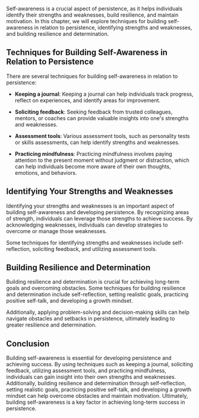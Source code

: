 
Self-awareness is a crucial aspect of persistence, as it helps individuals identify their strengths and weaknesses, build resilience, and maintain motivation. In this chapter, we will explore techniques for building self-awareness in relation to persistence, identifying strengths and weaknesses, and building resilience and determination.

Techniques for Building Self-Awareness in Relation to Persistence
-----------------------------------------------------------------

There are several techniques for building self-awareness in relation to persistence:

* **Keeping a journal**: Keeping a journal can help individuals track progress, reflect on experiences, and identify areas for improvement.

* **Soliciting feedback**: Seeking feedback from trusted colleagues, mentors, or coaches can provide valuable insights into one's strengths and weaknesses.

* **Assessment tools**: Various assessment tools, such as personality tests or skills assessments, can help identify strengths and weaknesses.

* **Practicing mindfulness**: Practicing mindfulness involves paying attention to the present moment without judgment or distraction, which can help individuals become more aware of their own thoughts, emotions, and behaviors.

Identifying Your Strengths and Weaknesses
-----------------------------------------

Identifying your strengths and weaknesses is an important aspect of building self-awareness and developing persistence. By recognizing areas of strength, individuals can leverage those strengths to achieve success. By acknowledging weaknesses, individuals can develop strategies to overcome or manage those weaknesses.

Some techniques for identifying strengths and weaknesses include self-reflection, soliciting feedback, and utilizing assessment tools.

Building Resilience and Determination
-------------------------------------

Building resilience and determination is crucial for achieving long-term goals and overcoming obstacles. Some techniques for building resilience and determination include self-reflection, setting realistic goals, practicing positive self-talk, and developing a growth mindset.

Additionally, applying problem-solving and decision-making skills can help navigate obstacles and setbacks in persistence, ultimately leading to greater resilience and determination.

Conclusion
----------

Building self-awareness is essential for developing persistence and achieving success. By using techniques such as keeping a journal, soliciting feedback, utilizing assessment tools, and practicing mindfulness, individuals can gain insight into their own strengths and weaknesses. Additionally, building resilience and determination through self-reflection, setting realistic goals, practicing positive self-talk, and developing a growth mindset can help overcome obstacles and maintain motivation. Ultimately, building self-awareness is a key factor in achieving long-term success in persistence.
